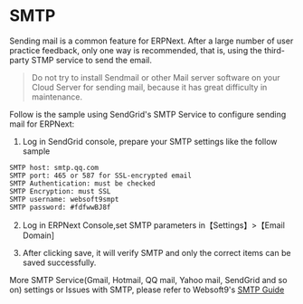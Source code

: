 # SMTP

Sending mail is a common feature for ERPNext. After a large number of user practice feedback, only one way is recommended, that is, using the third-party STMP service to send the email.

> Do not try to install Sendmail or other Mail server software on your Cloud Server for sending mail, because it has great difficulty in maintenance.

Follow is the sample using SendGrid's SMTP Service to configure sending mail for ERPNext:

1. Log in SendGrid console, prepare your SMTP settings like the follow sample

```shell
SMTP host: smtp.qq.com
SMTP port: 465 or 587 for SSL-encrypted email
SMTP Authentication: must be checked
SMTP Encryption: must SSL
SMTP username: websoft9smpt
SMTP password: #fdfwwBJ8f  
```

2. Log in ERPNext Console,set SMTP parameters in【Settings】>【Email Domain]

3. After clicking save, it will verify SMTP and only the correct items can be saved successfully.

More SMTP Service(Gmail, Hotmail, QQ mail, Yahoo mail, SendGrid and so on) settings or Issues with SMTP, please refer to Websoft9's [SMTP Guide](https://support.websoft9.com/docs/faq/tech-smtp.html)